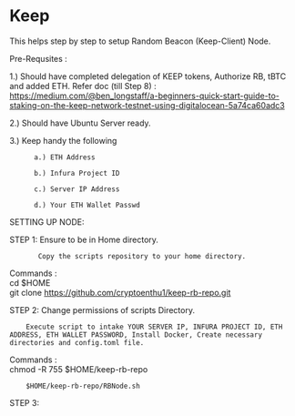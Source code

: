 # Keep
This helps step by step to setup Random Beacon (Keep-Client) Node.

Pre-Requsites :

1.) Should have completed delegation of KEEP tokens, Authorize RB, tBTC and added ETH. 
Refer doc (till Step 8) : 
https://medium.com/@ben_longstaff/a-beginners-quick-start-guide-to-staking-on-the-keep-network-testnet-using-digitalocean-5a74ca60adc3 

2.) Should have Ubuntu Server ready.

3.) Keep handy the following

          a.) ETH Address
          
          b.) Infura Project ID
          
          c.) Server IP Address
          
          d.) Your ETH Wallet Passwd
          
 
 SETTING UP NODE:
 
 STEP 1:
           Ensure to be in Home directory.
           
           Copy the scripts repository to your home directory.
  
  Commands :  
            cd $HOME  
            git clone https://github.com/cryptoenthu1/keep-rb-repo.git
                        
 STEP 2:
        Change permissions of scripts Directory.
        
        Execute script to intake YOUR SERVER IP, INFURA PROJECT ID, ETH ADDRESS, ETH WALLET PASSWORD, Install Docker, Create necessary directories and config.toml file.
 
 Commands :  
        chmod -R 755 $HOME/keep-rb-repo
        
        $HOME/keep-rb-repo/RBNode.sh
        
STEP 3:
        
 

